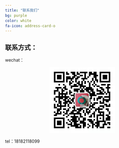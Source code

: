 ```yaml
---
title: "联系我们"
bg: purple
color: white
fa-icon: address-card-o
---
```


## 联系方式：
wechat：

<center>
    <img src="..\img\wechat.jpg" style="zoom:50%;" /> 
</center>

tel：18182118099

